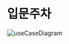 # 입문주차


![useCaseDiagram](https://github.com/Mcgeolypazun/spring_Project_one/assets/79851594/f7889f25-4096-44dc-95f4-64550682ccde)




